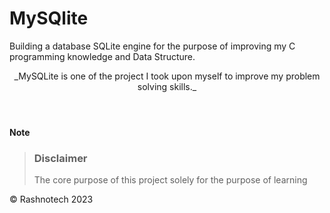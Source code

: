 # MySQlite
Building a database SQLite engine for the purpose of improving my C programming knowledge and Data Structure.
<header>
_MySQLite is one of the project I took upon myself to improve my problem solving skills._
</header>

**Note**
> ### Disclaimer
> The core purpose of this project solely for the purpose of learning

<footer>
&copy; Rashnotech 2023
</footer>
